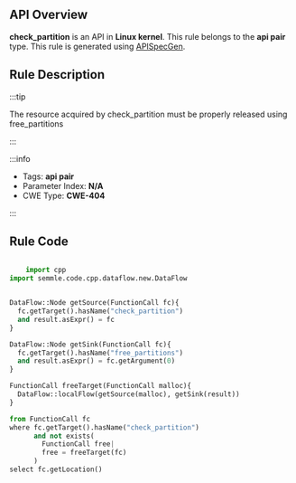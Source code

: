 ---
---


## API Overview
**check_partition** is an API in **Linux kernel**. This rule belongs to the **api pair** type. This rule is generated using [APISpecGen](../../tools/APISpecGen).
## Rule Description

:::tip

The resource acquired by check_partition must be properly released using free_partitions

:::

:::info

- Tags: **api pair**
- Parameter Index: **N/A**
- CWE Type: **CWE-404**

:::

## Rule Code
```python

    import cpp
import semmle.code.cpp.dataflow.new.DataFlow


DataFlow::Node getSource(FunctionCall fc){
  fc.getTarget().hasName("check_partition")
  and result.asExpr() = fc
}

DataFlow::Node getSink(FunctionCall fc){
  fc.getTarget().hasName("free_partitions")
  and result.asExpr() = fc.getArgument(0)
}

FunctionCall freeTarget(FunctionCall malloc){
  DataFlow::localFlow(getSource(malloc), getSink(result))
}

from FunctionCall fc
where fc.getTarget().hasName("check_partition")
      and not exists(
        FunctionCall free| 
        free = freeTarget(fc)
      )
select fc.getLocation()

    
```